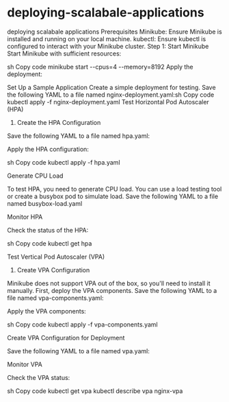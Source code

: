 # deploying-scalabale-applications
deploying scalabale applications
Prerequisites
Minikube: Ensure Minikube is installed and running on your local machine.
kubectl: Ensure kubectl is configured to interact with your Minikube cluster.
Step 1: Start Minikube
Start Minikube with sufficient resources:

sh
Copy code
minikube start --cpus=4 --memory=8192
Apply the deployment:

Set Up a Sample Application
Create a simple deployment for testing. Save the following YAML to a file named nginx-deployment.yaml:sh
Copy code
kubectl apply -f nginx-deployment.yaml
Test Horizontal Pod Autoscaler (HPA)
1. Create the HPA Configuration

Save the following YAML to a file named hpa.yaml:

Apply the HPA configuration:

sh
Copy code
kubectl apply -f hpa.yaml

Generate CPU Load

To test HPA, you need to generate CPU load. You can use a load testing tool or create a busybox pod to simulate load. Save the following YAML to a file named busybox-load.yaml

Monitor HPA

Check the status of the HPA:

sh
Copy code
kubectl get hpa

Test Vertical Pod Autoscaler (VPA)
1. Create VPA Configuration

Minikube does not support VPA out of the box, so you'll need to install it manually. First, deploy the VPA components. Save the following YAML to a file named vpa-components.yaml:

Apply the VPA components:

sh
Copy code
kubectl apply -f vpa-components.yaml

Create VPA Configuration for Deployment

Save the following YAML to a file named vpa.yaml:

Monitor VPA

Check the VPA status:

sh
Copy code
kubectl get vpa
kubectl describe vpa nginx-vpa